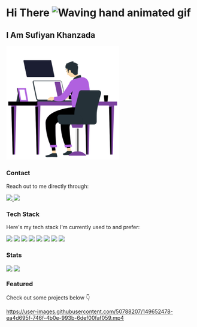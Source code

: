 <h1> Hi There
<img src="https://github.com/shahzebnaqvi/shahzebnaqvi/blob/master/wave.gif" 
         alt="Waving hand animated gif"
         height="45"
         width="45" /></h1>
<h2>I Am Sufiyan Khanzada</h2>

<img src="98636-coding.gif" style="width:60%"/>

### Contact

Reach out to me directly through:

<a href="mailto:sufiyakhanzada748@gmail.com" target="_blank">
    <img src="https://img.shields.io/badge/Gmail-D14836?style=for-the-badge&logo=gmail&logoColor=white" />
</a>
<a href="https://www.linkedin.com/in/sufiyan-khanzada-11b472135/" target="_blank">
    <img src="https://img.shields.io/badge/LinkedIn-0077B5?style=for-the-badge&logo=linkedin&logoColor=white" />
</a>

### Tech Stack

Here's my tech stack I'm currently used to and prefer:

<div>
  <img src="https://img.shields.io/badge/Python-3776AB?style=for-the-badge&logo=python&logoColor=white" />
  <img src="https://img.shields.io/badge/HTML5-E34F26?style=for-the-badge&logo=html5&logoColor=white" />
  <img src="https://img.shields.io/badge/CSS3-1572B6?style=for-the-badge&logo=css3&logoColor=white" />
  <img src="https://img.shields.io/badge/Bootstrap-563D7C?style=for-the-badge&logo=bootstrap&logoColor=white" />
  <img src="https://img.shields.io/badge/PHP-777BB4?style=for-the-badge&logo=php&logoColor=white" />
  <img src="https://img.shields.io/badge/MySQL-00000F?style=for-the-badge&logo=mysql&logoColor=white" />
  <img src="https://img.shields.io/badge/Dart-0175C2?style=for-the-badge&logo=dart&logoColor=white" />
  <img src="https://img.shields.io/badge/laravel-02569B?style=for-the-badge&logo=laravel&logoColor=white" />
  
<div>
 
### Stats

<img align="center" src="https://github-readme-stats.vercel.app/api?username=Sufiyan-Khanzada&theme=nord&hide=stars" />
<img align="center" src="https://github-readme-stats.vercel.app/api/top-langs/?username=Sufiyan-Khanzada&layout=compact&theme=nord" />

 ### Featured
 
Check out some projects below 👇

https://user-images.githubusercontent.com/50788207/149652478-ea4d695f-746f-4b0e-993b-6def00faf059.mp4

<!--
**Sufiyan Khanzada/Sufiyan Khanzada** is a ✨ _special_ ✨ repository because its `README.md` (this file) appears on your GitHub profile.

Here are some ideas to get you started:

- 🔭 I’m currently working on ...
- 🌱 I’m currently learning ...
- 👯 I’m looking to collaborate on ...
- 🤔 I’m looking for help with ...
- 💬 Ask me about ...
- 📫 How to reach me: ...
- 😄 Pronouns: ...
- ⚡ Fun fact: ...
-->
